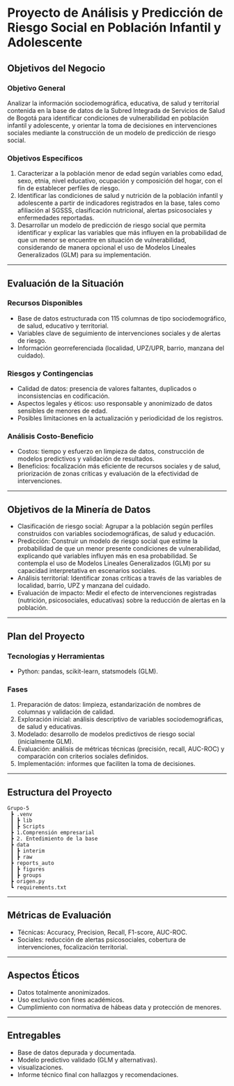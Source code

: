 # Proyecto de Análisis y Predicción de Riesgo Social en Población Infantil y Adolescente

## Objetivos del Negocio

### Objetivo General  
Analizar la información sociodemográfica, educativa, de salud y territorial contenida en la base de datos de la Subred Integrada de Servicios de Salud de Bogotá para identificar condiciones de vulnerabilidad en población infantil y adolescente, y orientar la toma de decisiones en intervenciones sociales mediante la construcción de un modelo de predicción de riesgo social.

### Objetivos Específicos  
1. Caracterizar a la población menor de edad según variables como edad, sexo, etnia, nivel educativo, ocupación y composición del hogar, con el fin de establecer perfiles de riesgo.  
2. Identificar las condiciones de salud y nutrición de la población infantil y adolescente a partir de indicadores registrados en la base, tales como afiliación al SGSSS, clasificación nutricional, alertas psicosociales y enfermedades reportadas.   
3. Desarrollar un modelo de predicción de riesgo social que permita identificar y explicar las variables que más influyen en la probabilidad de que un menor se encuentre en situación de vulnerabilidad, considerando de manera opcional el uso de Modelos Lineales Generalizados (GLM) para su implementación.  

---

## Evaluación de la Situación

### Recursos Disponibles
- Base de datos estructurada con 115 columnas de tipo sociodemográfico, de salud, educativo y territorial.  
- Variables clave de seguimiento de intervenciones sociales y de alertas de riesgo.  
- Información georreferenciada (localidad, UPZ/UPR, barrio, manzana del cuidado).  

### Riesgos y Contingencias
- Calidad de datos: presencia de valores faltantes, duplicados o inconsistencias en codificación.  
- Aspectos legales y éticos: uso responsable y anonimizado de datos sensibles de menores de edad.  
- Posibles limitaciones en la actualización y periodicidad de los registros.  

### Análisis Costo-Beneficio
- Costos: tiempo y esfuerzo en limpieza de datos, construcción de modelos predictivos y validación de resultados.  
- Beneficios: focalización más eficiente de recursos sociales y de salud, priorización de zonas críticas y evaluación de la efectividad de intervenciones.  

---

## Objetivos de la Minería de Datos
- Clasificación de riesgo social: Agrupar a la población según perfiles construidos con variables sociodemográficas, de salud y educación.  
- Predicción: Construir un modelo de riesgo social que estime la probabilidad de que un menor presente condiciones de vulnerabilidad, explicando qué variables influyen más en esa probabilidad. Se contempla el uso de Modelos Lineales Generalizados (GLM) por su capacidad interpretativa en escenarios sociales.  
- Análisis territorial: Identificar zonas críticas a través de las variables de localidad, barrio, UPZ y manzana del cuidado.  
- Evaluación de impacto: Medir el efecto de intervenciones registradas (nutrición, psicosociales, educativas) sobre la reducción de alertas en la población.  

---

## Plan del Proyecto

### Tecnologías y Herramientas
- Python: pandas, scikit-learn, statsmodels (GLM). 

### Fases
1. Preparación de datos: limpieza, estandarización de nombres de columnas y validación de calidad.  
2. Exploración inicial: análisis descriptivo de variables sociodemográficas, de salud y educativas.  
3. Modelado: desarrollo de modelos predictivos de riesgo social (inicialmente GLM).  
4. Evaluación: análisis de métricas técnicas (precisión, recall, AUC-ROC) y comparación con criterios sociales definidos.  
5. Implementación: informes que faciliten la toma de decisiones.  

---

## Estructura del Proyecto
```
Grupo-5
 ┣ .venv
 ┃ ┣ lib
 ┃ ┣ Scripts
 ┣ 1.Comprensión empresarial
 ┣ 2. Entedimiento de la base
 ┣ data
 ┃ ┣ interim
 ┃ ┣ raw
 ┣ reports_auto
 ┃ ┣ figures
 ┃ ┣ groups
 ┣ origen.py
 ┗ requirements.txt
```

---

## Métricas de Evaluación
- Técnicas: Accuracy, Precision, Recall, F1-score, AUC-ROC.  
- Sociales: reducción de alertas psicosociales, cobertura de intervenciones, focalización territorial.  

---

## Aspectos Éticos
- Datos totalmente anonimizados.  
- Uso exclusivo con fines académicos.  
- Cumplimiento con normativa de hábeas data y protección de menores.  

---

## Entregables
- Base de datos depurada y documentada.  
- Modelo predictivo validado (GLM y alternativas).  
- visualizaciones.  
- Informe técnico final con hallazgos y recomendaciones.  
